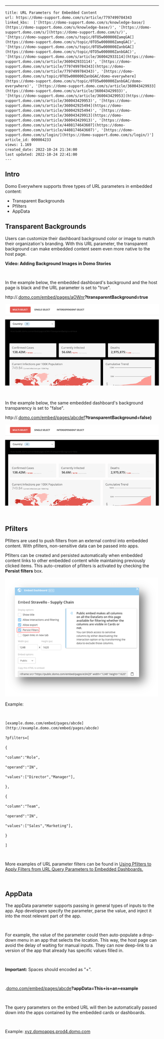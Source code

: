 ---
    title: URL Parameters for Embedded Content
    url: https://domo-support.domo.com/s/article/7797499784343
    linked_kbs:  ['[https://domo-support.domo.com/s/knowledge-base/](https://domo-support.domo.com/s/knowledge-base/)', '[https://domo-support.domo.com/s/](https://domo-support.domo.com/s/)', '[https://domo-support.domo.com/s/topic/0TO5w000000ZamqGAC](https://domo-support.domo.com/s/topic/0TO5w000000ZamqGAC)', '[https://domo-support.domo.com/s/topic/0TO5w000000ZanbGAC](https://domo-support.domo.com/s/topic/0TO5w000000ZanbGAC)', '[https://domo-support.domo.com/s/article/360042933114](https://domo-support.domo.com/s/article/360042933114)', '[https://domo-support.domo.com/s/article/7797499784343](https://domo-support.domo.com/s/article/7797499784343)', '[https://domo-support.domo.com/s/topic/0TO5w000000ZanbGAC/domo-everywhere](https://domo-support.domo.com/s/topic/0TO5w000000ZanbGAC/domo-everywhere)', '[https://domo-support.domo.com/s/article/360043429933](https://domo-support.domo.com/s/article/360043429933)', '[https://domo-support.domo.com/s/article/360043429953](https://domo-support.domo.com/s/article/360043429953)', '[https://domo-support.domo.com/s/article/360042925494](https://domo-support.domo.com/s/article/360042925494)', '[https://domo-support.domo.com/s/article/360043429913](https://domo-support.domo.com/s/article/360043429913)', '[https://domo-support.domo.com/s/article/4408174643607](https://domo-support.domo.com/s/article/4408174643607)', '[https://domo-support.domo.com/s/login/](https://domo-support.domo.com/s/login/)']
    article_id: 000004233
    views: 1.169
    created_date: 2022-10-24 21:34:00
    last updated: 2022-10-24 22:41:00
    ---



Intro
-----


Domo Everywhere supports three types of URL parameters in embedded content: 


* Transparent Backgrounds
* Pfilters
* AppData


Transparent Backgrounds
-----------------------


Users can customize their dashboard background color or image to match their organization's branding. With this URL parameter, the transparent background can make embedded content seem even more native to the host page.


**Video: Adding Background Images in Domo Stories**



 


In the example below, the embedded dashboard's background and the host page is black and the URL parameter is set to "true". 


http://*<domain>*.[domo.com/embed/pages/aOWnr](http://domo.com/embed/pages/aOWnr)**?transparentBackground=true**


![truetransback.png](truetransback.png)


 


In the example below, the same embedded dashboard's background transparency is set to "false".


http://*<domain>*.[domo.com/embed/pages/abcdef](http://domo.com/embed/pages/abcdef)**?transparentBackground=false)**


**![falsetransback.png](falsetransback.png)**


 


Pfilters
--------


Pfilters are used to push filters from an external control into embedded content. With pfilters, non-sensitive data can be passed into apps. 


Pfilters can be created and persisted automatically when embedded content links to other embedded content while maintaining previously clicked items. This auto-creation of pfilters is activated by checking the **Persist filters** box. 


![persistfilters.png](persistfilters.png)


Example:


 



```
[example.domo.com/embed/pages/abcde](http://example.domo.com/embed/pages/abcde)  
  
?pfilters=[  
  
{  
  
"column":"Role",  
  
"operand":"IN",  
  
"values":["Director","Manager"],  
  
},  
  
{  
  
"column":"Team",  
  
"operand":"IN",  
  
"values":["Sales","Marketing"],  
  
}  
  
]
```

 


More examples of URL parameter filters can be found in [Using Pfilters to Apply Filters from URL Query Parameters to Embedded Dashboards.](/s/article/360042933114)


 


AppData
-------


The appData parameter supports passing in general types of inputs to the app. App developers specify the parameter, parse the value, and inject it into the most relevant part of the app. 


 


For example, the value of the parameter could then auto-populate a drop-down menu in an app that selects the location. This way, the host page can avoid the delay of waiting for manual inputs. They can now deep-link to a version of the app that already has specific values filled in.


 







**Important:** Spaces should encoded as "+".



 


*<domain>*.[domo.com/embed/pages/abcde](http://domo.com/embed/pages/abcde)**?appData=This+is+an+example**


 


The query parameters on the embed URL will then be automatically passed down into the apps contained by the embedded cards or dashboards.


 


Example: [xyz.domoapps.prod4.domo.com](http://xyz.domoapps.prod4.domo.com)


 


 

